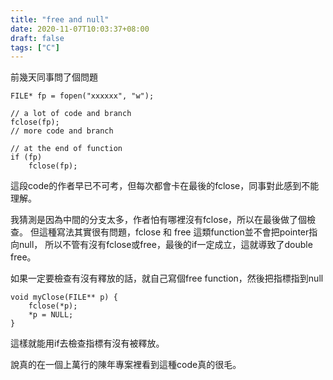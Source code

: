 ```yaml
---
title: "free and null"
date: 2020-11-07T10:03:37+08:00
draft: false
tags: ["C"]
---
```


前幾天同事問了個問題
```=
FILE* fp = fopen("xxxxxx", "w");

// a lot of code and branch
fclose(fp); 
// more code and branch

// at the end of function
if (fp)
	fclose(fp);
```
這段code的作者早已不可考，但每次都會卡在最後的fclose，同事對此感到不能理解。

我猜測是因為中間的分支太多，作者怕有哪裡沒有fclose，所以在最後做了個檢查。
但這種寫法其實很有問題，fclose 和 free 這類function並不會把pointer指向null，
所以不管有沒有fclose或free，最後的if一定成立，這就導致了double free。

如果一定要檢查有沒有釋放的話，就自己寫個free function，然後把指標指到null
```
void myClose(FILE** p) {
	fclose(*p);
	*p = NULL;
}
```
這樣就能用if去檢查指標有沒有被釋放。

說真的在一個上萬行的陳年專案裡看到這種code真的很毛。
